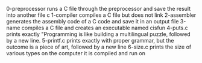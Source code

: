 0-preprocessor runs a C file through the preprocessor and save the result into another file c
1-compiler compiles a C file but does not link
2-assembler generates the assembly code of a C code and save it in an output file
3-name compiles a C file and creates an executable named cisfun
4-puts.c prints exactly "Programming is like building a multilingual puzzle, followed by a new line.
5-printf.c prints exactly with proper grammar, but the outcome is a piece of art, followed by a new line
6-size.c prints the size of various types on the computer it is compiled and run on
